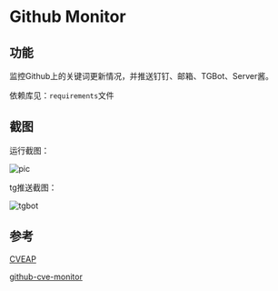 # Github Monitor

## 功能

监控Github上的关键词更新情况，并推送钉钉、邮箱、TGBot、Server酱。

依赖库见：`requirements`文件

## 截图

运行截图：

![pic](../../../AppData/Roaming/Typora/typora-user-images/image-20210720174406274.png)

tg推送截图：

![tgbot](../../../AppData/Roaming/Typora/typora-user-images/image-20210720174529032.png)

## 参考

[CVEAP](https://github.com/JustYoomoon/CVEAP)

[github-cve-monitor](https://github.com/yhy0/github-cve-monitor)

